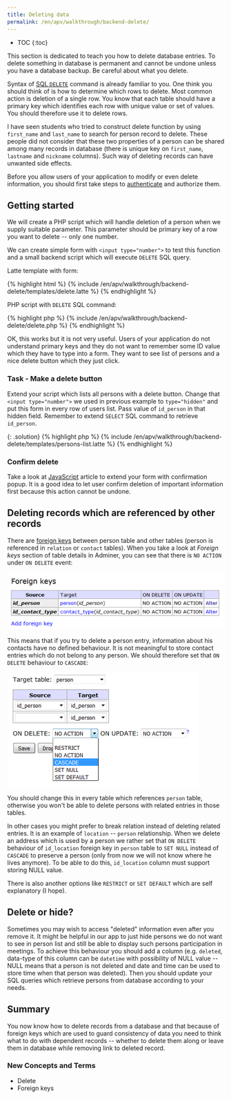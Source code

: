 ```yaml
---
title: Deleting data
permalink: /en/apv/walkthrough/backend-delete/
---
```


* TOC
{:toc}

This section is dedicated to teach you how to delete database entries.
To delete something in database is permanent and cannot be undone unless you have a database
backup. Be careful about what you delete.

Syntax of [SQL `DELETE`](/en/apv/walkthrough/database/#delete) command is already familiar to you.
One think you should think of is how to determine which rows to delete. Most common action
is deletion of a single row. You know that each table should have a primary key which identifies
each row with unique value or set of values. You should therefore use it to delete rows.

I have seen students who tried to construct delete function by using `first_name` and `last_name`
to search for person record to delete. These people did not consider that these two properties
of a person can be shared among many records in database (there is unique key on `first_name`,
`lastname` and `nickname` columns). Such way of deleting records can have unwanted side effects.

Before you allow users of your application to modify or even delete information, you should first
take steps to [authenticate](/en/apv/walkthrough/login) and authorize them.

## Getting started
We will create a PHP script which will handle deletion of a person when we supply suitable
parameter. This parameter should be primary key of a row you want to delete -- only one number.

We can create simple form with `<input type="number">` to test this function and a small backend
script which will execute `DELETE` SQL query.

Latte template with form:

{% highlight html %}
{% include /en/apv/walkthrough/backend-delete/templates/delete.latte %}
{% endhighlight %}

PHP script with `DELETE` SQL command:

{% highlight php %}
{% include /en/apv/walkthrough/backend-delete/delete.php %}
{% endhighlight %}

OK, this works but it is not very useful. Users of your application do not understand primary keys
and they do not want to remember some ID value which they have to type into a form. They want to see
list of persons and a nice delete button which they just click.

### Task - Make a delete button 
Extend your script which lists all persons with a delete button. Change that `<input type="number">`
we used in previous example to `type="hidden"` and put this form in every row of users list.
Pass value of `id_person` in that hidden field. Remember to extend `SELECT` SQL command to
retrieve `id_person`.

{: .solution}
{% highlight php %}
{% include /en/apv/walkthrough/backend-delete/templates/persons-list.latte %}
{% endhighlight %}

### Confirm delete
Take a look at [JavaScript](/en/apv/walkthrough/javascript) article to extend your form with
confirmation popup. It is a good idea to let user confirm deletion of important information first
because this action cannot be undone.

## Deleting records which are referenced by other records
There are [foreign keys](/en/apv/articles/relational-database/#foreign-key) between person table
and other tables (person is referenced in `relation` or `contact` tables). When you take a look
at *Foreign keys* section of table details in Adminer, you can see that there is `NO ACTION` under
`ON DELETE` event:

![Foreign key cascade 1](fk1.png)
 
This means that if you try to delete a person entry, information about his contacts
have no defined behaviour. It is not meaningful to store contact entries which do not belong to any
person. We should therefore set that `ON DELETE` behaviour to `CASCADE`:

![Foreign key cascade 2](fk2.png)

You should change this in every table which references `person` table, otherwise you won't be able
to delete persons with related entries in those tables.

In other cases you might prefer to break relation instead of deleting related entries. It is an example
of `location` -- `person` relationship. When we delete an address which is used by a person we
rather set that `ON DELETE` behaviour of `id_location` foreign key in `person` table to `SET NULL` instead
of `CASCADE` to preserve a person (only from now we will not know where he lives anymore). To be able
to do this, `id_location` column must support storing NULL value.

There is also another options like `RESTRICT` or `SET DEFAULT` which are self explanatory (I hope).

## Delete or hide?
Sometimes you may wish to access "deleted" information even after you remove it. It might be helpful in our
app to just hide persons we do not want to see in person list and still be able to display such persons
participation in meetings. To achieve this behaviour you should add a column (e.g. `deleted`, data-type of this
column can be `datetime` with possibility of NULL value -- NULL means that a person is not deleted and
date and time can be used to store time when that person was deleted). Then you should update your
SQL queries which retrieve persons from database according to your needs.

## Summary
You now know how to delete records from a database and that because of foreign keys which are used to guard
consistency of data you need to think what to do with dependent records -- whether to delete them along
or leave them in database while removing link to deleted record.

### New Concepts and Terms
- Delete
- Foreign keys